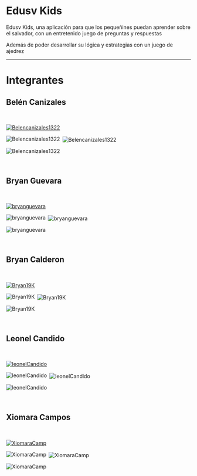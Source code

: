 <h1>Edusv Kids</h1>
<p>Edusv Kids, una aplicación para que los pequeñines puedan aprender sobre el salvador, con un entretenido juego de preguntas y respuestas

Además de poder desarrollar su lógica y estrategias con un juego de ajedrez</p>
<hr>
<h1>Integrantes</h1>

<h2>Belén Canizales</h2>
<br>
<p align="left"> <a href="https://github.com/ryo-ma/github-profile-trophy"><img src="https://github-profile-trophy.vercel.app/?username=Belencanizales1322&theme=onedark" alt="Belencanizales1322" /></a> </p>
<p><img align="left" src="https://github-readme-stats.vercel.app/api/top-langs?username=Belencanizales1322&show_icons=true&locale=en&layout=compact&theme=onedark" alt="Belencanizales1322" /></p>
<p>&nbsp;<img align="center" src="https://github-readme-stats.vercel.app/api?username=Belencanizales1322&show_icons=true&locale=en&theme=onedark" alt="Belencanizales1322" /></p>
<p><img align="center" src="https://github-readme-streak-stats.herokuapp.com/?user=Belencanizales1322&theme=onedark" alt="Belencanizales1322" /></p>
<br>
<h2>Bryan Guevara</h2>
<br>
<p align="left"> <a href="https://github.com/ryo-ma/github-profile-trophy"><img src="https://github-profile-trophy.vercel.app/?username=bryanguevara&theme=onedark" alt="bryanguevara" /></a> </p>
<p><img align="left" src="https://github-readme-stats.vercel.app/api/top-langs?username=bryanguevara&show_icons=true&locale=en&layout=compact&theme=onedark" alt="bryanguevara" /></p>
<p>&nbsp;<img align="center" src="https://github-readme-stats.vercel.app/api?username=bryanguevara&show_icons=true&locale=en&theme=onedark" alt="bryanguevara" /></p>
<p><img align="center" src="https://github-readme-streak-stats.herokuapp.com/?user=bryanguevara&theme=onedark" alt="bryanguevara" /></p>
<br>
<h2>Bryan Calderon</h2>
<br>
<p align="left"> <a href="https://github.com/ryo-ma/github-profile-trophy"><img src="https://github-profile-trophy.vercel.app/?username=Bryan19K&theme=onedark" alt="Bryan19K" /></a> </p>
<p><img align="left" src="https://github-readme-stats.vercel.app/api/top-langs?username=Bryan19K&show_icons=true&locale=en&layout=compact&theme=onedark" alt="Bryan19K" /></p>
<p>&nbsp;<img align="center" src="https://github-readme-stats.vercel.app/api?username=Bryan19K&show_icons=true&locale=en&theme=onedark" alt="Bryan19K" /></p>
<p><img align="center" src="https://github-readme-streak-stats.herokuapp.com/?user=Bryan19K&theme=onedark" alt="Bryan19K" /></p>
<br>
<h2>Leonel Candido</h2>
<br>
<p align="left"> <a href="https://github.com/ryo-ma/github-profile-trophy"><img src="https://github-profile-trophy.vercel.app/?username=leonelCandido&theme=onedark" alt="leonelCandido" /></a> </p>
<p><img align="left" src="https://github-readme-stats.vercel.app/api/top-langs?username=leonelCandido&show_icons=true&locale=en&layout=compact&theme=onedark" alt="leonelCandido" /></p>
<p>&nbsp;<img align="center" src="https://github-readme-stats.vercel.app/api?username=leonelCandido&show_icons=true&locale=en&theme=onedark" alt="leonelCandido" /></p>
<p><img align="center" src="https://github-readme-streak-stats.herokuapp.com/?user=leonelCandido&theme=onedark" alt="leonelCandido" /></p>
<br>
<h2>Xiomara Campos</h2>
<br>
<p align="left"> <a href="https://github.com/ryo-ma/github-profile-trophy"><img src="https://github-profile-trophy.vercel.app/?username=XiomaraCamp&theme=onedark" alt="XiomaraCamp" /></a> </p>
<p><img align="left" src="https://github-readme-stats.vercel.app/api/top-langs?username=XiomaraCamp&show_icons=true&locale=en&layout=compact&theme=onedark" alt="XiomaraCamp" /></p>
<p>&nbsp;<img align="center" src="https://github-readme-stats.vercel.app/api?username=XiomaraCamp&show_icons=true&locale=en&theme=onedark" alt="XiomaraCamp" /></p>
<p><img align="center" src="https://github-readme-streak-stats.herokuapp.com/?user=XiomaraCamp&theme=onedark" alt="XiomaraCamp" /></p>
<br>
